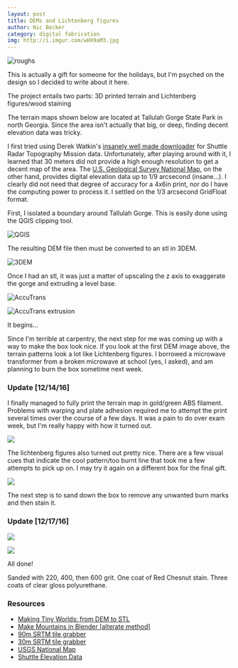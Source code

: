 ```yaml
---
layout: post
title: DEMs and Lichtenberg figures
author: Nic Becker
category: digital fabrication
img: http://i.imgur.com/wHX9aM3.jpg
---
```


![roughs](https://i.imgur.com/j82GYJQ.jpg)

This is actually a gift for someone for the holidays, but I'm psyched on the design so I decided to write about it here.

The project entails two parts: 3D printed terrain and Lichtenberg figures/wood staining

The terrain maps shown below are located at Tallulah Gorge State Park in north Georgia. Since the area isn't actually that big, or deep, finding decent elevation data was tricky.

I first tried using Derek Watkin's [insanely well made downloader](http://dwtkns.com/srtm30m/) for Shuttle Radar Topography Mission data. Unfortunately, after playing around with it, I learned that 30 meters did not provide a high enough resolution to get a decent map of the area. The [U.S. Geological Survey National Map](https://viewer.nationalmap.gov/basic/), on the other hand, provides digital elevation data up to 1/9 arcsecond (insane...). I clearly did not need that degree of accuracy for a 4x6in print, nor do I have the computing power to process it. I settled on the 1/3 arcsecond GridFloat format.

First, I isolated a boundary around Tallulah Gorge. This is easily done using the QGIS clipping tool.

![QGIS](http://i.imgur.com/H4jcGdA.jpg)

The resulting DEM file then must be converted to an stl in 3DEM.

![3DEM](http://i.imgur.com/idhWiaB.jpg)

Once I had an stl, it was just a matter of upscaling the z axis to exaggerate the gorge and extruding a level base.

![AccuTrans](http://i.imgur.com/U1oQDes.png)

![AccuTrans extrusion](http://i.imgur.com/k8UpbPx.png)

It begins...

Since I'm terrible at carpentry, the next step for me was coming up with a way to make the box look nice. If you look at the first DEM image above, the terrain patterns look a lot like Lichtenberg figures. I borrowed a microwave transformer from a broken microwave at school (yes, I asked), and am planning to burn the box sometime next week.

### Update [12/14/16]

I finally managed to fully print the terrain map in gold/green ABS filament. Problems with warping and plate adhesion required me to attempt the print several times over the course of a few days. It was a pain to do over exam week, but I'm really happy with how it turned out.

![](https://media.giphy.com/media/CHWSuxyTtWQW4/giphy.gif)

The lichtenberg figures also turned out pretty nice. There are a few visual cues that indicate the cool pattern/too burnt line that took me a few attempts to pick up on. I may try it again on a different box for the final gift.

![](http://i.imgur.com/wHX9aM3.jpg)

The next step is to sand down the box to remove any unwanted burn marks and then stain it.

### Update [12/17/16]

![](http://i.imgur.com/dcIL6ad.jpg)

![](http://i.imgur.com/QtwY3wi.jpg)

All done!

Sanded with 220, 400, then 600 grit. One coat of Red Chesnut stain. Three coats of clear gloss polyurethane.


### Resources

* [Making Tiny Worlds: from DEM to STL](http://www.the3dprintedfuture.com/shapespeare/)
* [Make Mountains in Blender [alterate method]](http://johnflower.org/tutorial/make-mountains-blender-height-maps)
* [90m SRTM tile grabber](http://dwtkns.com/srtm/)
* [30m SRTM tile grabber](http://dwtkns.com/srtm30m/)
* [USGS National Map](https://viewer.nationalmap.gov/basic/)
* [Shuttle Elevation Data](http://www2.jpl.nasa.gov/srtm/)
